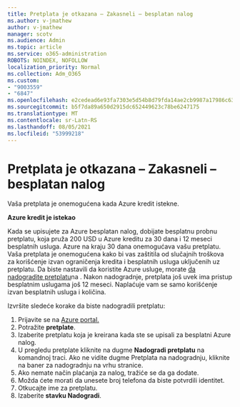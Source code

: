 ```yaml
---
title: Pretplata je otkazana – Zakasneli – besplatan nalog
ms.author: v-jmathew
author: v-jmathew
manager: scotv
ms.audience: Admin
ms.topic: article
ms.service: o365-administration
ROBOTS: NOINDEX, NOFOLLOW
localization_priority: Normal
ms.collection: Adm_O365
ms.custom:
- "9003559"
- "6847"
ms.openlocfilehash: e2cedead6e93fa7303e5d54b8d79fda14ae2cb9987a17986c6327ac78189c4e4
ms.sourcegitcommit: b5f7da89a650d2915dc652449623c78be6247175
ms.translationtype: MT
ms.contentlocale: sr-Latn-RS
ms.lasthandoff: 08/05/2021
ms.locfileid: "53999218"
---
```

# <a name="subscription-cancelled---legacy---free-account"></a>Pretplata je otkazana – Zakasneli – besplatan nalog

Vaša pretplata je onemogućena kada Azure kredit istekne.

**Azure kredit je istekao**

Kada se upisujete za Azure besplatan nalog, dobijate besplatnu probnu pretplatu, koja pruža 200 USD u Azure kreditu za 30 dana i 12 meseci besplatnih usluga. Azure na kraju 30 dana onemogućava vašu pretplatu. Vaša pretplata je onemogućena kako bi vas zaštitila od slučajnih troškova za korišćenje izvan ograničenja kredita i besplatnih usluga uključenih uz pretplatu. Da biste nastavili da koristite Azure usluge, morate [da nadogradite pretplatu](https://docs.microsoft.com/azure/cost-management-billing/manage/upgrade-azure-subscription)na . Nakon nadogradnje, pretplata još uvek ima pristup besplatnim uslugama još 12 meseci. Naplaćuje vam se samo korišćenje izvan besplatnih usluga i količina.

Izvršite sledeće korake da biste nadogradili pretplatu:

1. Prijavite se na [Azure portal.](https://portal.azure.com/)
2. Potražite **pretplate**.
3. Izaberite pretplatu koja je kreirana kada ste se upisali za besplatni Azure nalog.
4. U pregledu pretplate kliknite na dugme **Nadogradi pretplatu** na komandnoj traci. Ako ne vidite dugme Pretplata na nadogradnju, kliknite na baner za nadogradnju na vrhu stranice.
5. Ako nemate način plaćanja za nalog, tražiće se da ga dodate.
6. Možda ćete morati da unesete broj telefona da biste potvrdili identitet.
7. Otkucajte ime za pretplatu.
8. Izaberite  **stavku Nadogradi**.
